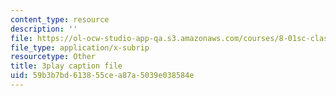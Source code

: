 ```yaml
---
content_type: resource
description: ''
file: https://ol-ocw-studio-app-qa.s3.amazonaws.com/courses/8-01sc-classical-mechanics-fall-2016/59b3b7bd613855cea87a5039e038584e_pb5hUGBjS3A.vtt
file_type: application/x-subrip
resourcetype: Other
title: 3play caption file
uid: 59b3b7bd-6138-55ce-a87a-5039e038584e
---
```

